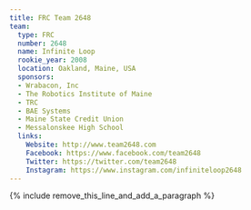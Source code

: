 ```yaml
---
title: FRC Team 2648
team:
  type: FRC
  number: 2648
  name: Infinite Loop
  rookie_year: 2008
  location: Oakland, Maine, USA
  sponsors:
  - Wrabacon, Inc
  - The Robotics Institute of Maine
  - TRC
  - BAE Systems
  - Maine State Credit Union
  - Messalonskee High School
  links:
    Website: http://www.team2648.com
    Facebook: https://www.facebook.com/team2648
    Twitter: https://twitter.com/team2648
    Instagram: https://www.instagram.com/infiniteloop2648
---
```


{% include remove_this_line_and_add_a_paragraph %}